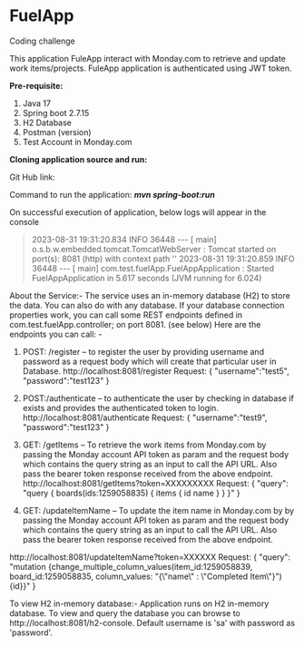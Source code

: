 # FuelApp
Coding challenge

This application FuleApp interact with Monday.com to retrieve and update work items/projects. FuleApp application is authenticated using JWT token.

**Pre-requisite:**
1.	Java 17 
2.	Spring boot 2.7.15
3.	H2 Database
4.	Postman (version)
5.	Test Account in Monday.com

**Cloning application source and run:**

Git Hub link: 

Command to run the application:  ***mvn spring-boot:run***

On successful execution of application, below logs will appear in the console

> 2023-08-31 19:31:20.834  INFO 36448 --- [           main] o.s.b.w.embedded.tomcat.TomcatWebServer  : Tomcat started on port(s): 8081 (http) with context path ''
> 2023-08-31 19:31:20.859  INFO 36448 --- [           main] com.test.fuelApp.FuelAppApplication      : Started FuelAppApplication in 5.617 seconds (JVM running for 6.024) 

About the Service:-
The service uses an in-memory database (H2) to store the data. You can also do with any database. If your database connection properties work, you can call some REST endpoints defined in com.test.fuelApp.controller; on port 8081. (see below)
Here are the endpoints you can call: -
1.	POST: /register – to register the user by providing username and password as a request body which will create that particular user in Database.
http://localhost:8081/register
Request:
{
    "username":"test5",
    "password":"test123"
}

2.	POST:/authenticate – to authenticate the user by checking in database if exists and provides the authenticated token to login.
http://localhost:8081/authenticate
Request:
{
    "username":"test9",
    "password":"test123"
}

3.	GET: /getItems – To retrieve the work items from Monday.com by passing the Monday account API token as param and the request body which contains the query string as an input to call the API URL. Also pass the bearer token response received from the above endpoint.
http://localhost:8081/getItems?token=XXXXXXXXX
Request:
{
    "query": "query { boards(ids:1259058835) { items { id name } } }"
}
4.	GET: /updateItemName – To update the item name in Monday.com by by passing the Monday account API token as param and the request body which contains the query string as an input to call the API URL. Also pass the bearer token response received from the above endpoint.


http://localhost:8081/updateItemName?token=XXXXXX
Request:
{
    "query": "mutation {change_multiple_column_values(item_id:1259058839, board_id:1259058835, column_values: \"{\\\"name\\\" : \\\"Completed Item\\\"}\") {id}}" 
}


To view H2 in-memory database:-
Application runs on H2 in-memory database. To view and query the database you can browse to http://localhost:8081/h2-console. Default username is 'sa' with password as 'password'.


